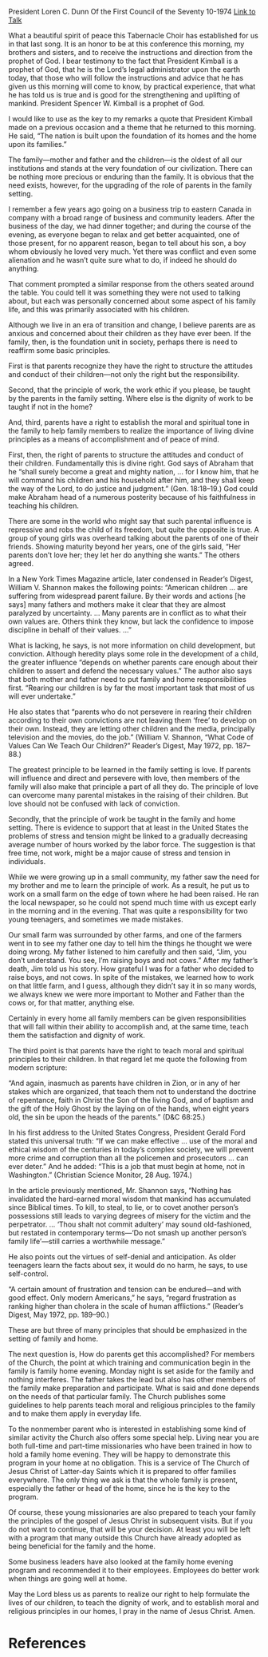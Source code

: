 President Loren C. Dunn
Of the First Council of the Seventy
10-1974
[Link to Talk](https://www.churchofjesuschrist.org/study/general-conference/1974/10/our-precious-families?lang=eng)

What a beautiful spirit of peace this Tabernacle Choir has established for us in that last song. It is an honor to be at this conference this morning, my brothers and sisters, and to receive the instructions and direction from the prophet of God. I bear testimony to the fact that President Kimball is a prophet of God, that he is the Lord’s legal administrator upon the earth today, that those who will follow the instructions and advice that he has given us this morning will come to know, by practical experience, that what he has told us is true and is good for the strengthening and uplifting of mankind. President Spencer W. Kimball is a prophet of God.

I would like to use as the key to my remarks a quote that President Kimball made on a previous occasion and a theme that he returned to this morning. He said, “The nation is built upon the foundation of its homes and the home upon its families.”

The family—mother and father and the children—is the oldest of all our institutions and stands at the very foundation of our civilization. There can be nothing more precious or enduring than the family. It is obvious that the need exists, however, for the upgrading of the role of parents in the family setting.

I remember a few years ago going on a business trip to eastern Canada in company with a broad range of business and community leaders. After the business of the day, we had dinner together; and during the course of the evening, as everyone began to relax and get better acquainted, one of those present, for no apparent reason, began to tell about his son, a boy whom obviously he loved very much. Yet there was conflict and even some alienation and he wasn’t quite sure what to do, if indeed he should do anything.

That comment prompted a similar response from the others seated around the table. You could tell it was something they were not used to talking about, but each was personally concerned about some aspect of his family life, and this was primarily associated with his children.

Although we live in an era of transition and change, I believe parents are as anxious and concerned about their children as they have ever been. If the family, then, is the foundation unit in society, perhaps there is need to reaffirm some basic principles.

First is that parents recognize they have the right to structure the attitudes and conduct of their children—not only the right but the responsibility.

Second, that the principle of work, the work ethic if you please, be taught by the parents in the family setting. Where else is the dignity of work to be taught if not in the home?

And, third, parents have a right to establish the moral and spiritual tone in the family to help family members to realize the importance of living divine principles as a means of accomplishment and of peace of mind.

First, then, the right of parents to structure the attitudes and conduct of their children. Fundamentally this is divine right. God says of Abraham that he “shall surely become a great and mighty nation, … for I know him, that he will command his children and his household after him, and they shall keep the way of the Lord, to do justice and judgment.” (Gen. 18:18–19.) God could make Abraham head of a numerous posterity because of his faithfulness in teaching his children.

There are some in the world who might say that such parental influence is repressive and robs the child of its freedom, but quite the opposite is true. A group of young girls was overheard talking about the parents of one of their friends. Showing maturity beyond her years, one of the girls said, “Her parents don’t love her; they let her do anything she wants.” The others agreed.

In a New York Times Magazine article, later condensed in Reader’s Digest, William V. Shannon makes the following points: “American children … are suffering from widespread parent failure. By their words and actions [he says] many fathers and mothers make it clear that they are almost paralyzed by uncertainty. … Many parents are in conflict as to what their own values are. Others think they know, but lack the confidence to impose discipline in behalf of their values. …”

What is lacking, he says, is not more information on child development, but conviction. Although heredity plays some role in the development of a child, the greater influence “depends on whether parents care enough about their children to assert and defend the necessary values.” The author also says that both mother and father need to put family and home responsibilities first. “Rearing our children is by far the most important task that most of us will ever undertake.”

He also states that “parents who do not persevere in rearing their children according to their own convictions are not leaving them ‘free’ to develop on their own. Instead, they are letting other children and the media, principally television and the movies, do the job.” (William V. Shannon, “What Code of Values Can We Teach Our Children?” Reader’s Digest, May 1972, pp. 187–88.)

The greatest principle to be learned in the family setting is love. If parents will influence and direct and persevere with love, then members of the family will also make that principle a part of all they do. The principle of love can overcome many parental mistakes in the raising of their children. But love should not be confused with lack of conviction.

Secondly, that the principle of work be taught in the family and home setting. There is evidence to support that at least in the United States the problems of stress and tension might be linked to a gradually decreasing average number of hours worked by the labor force. The suggestion is that free time, not work, might be a major cause of stress and tension in individuals.

While we were growing up in a small community, my father saw the need for my brother and me to learn the principle of work. As a result, he put us to work on a small farm on the edge of town where he had been raised. He ran the local newspaper, so he could not spend much time with us except early in the morning and in the evening. That was quite a responsibility for two young teenagers, and sometimes we made mistakes.

Our small farm was surrounded by other farms, and one of the farmers went in to see my father one day to tell him the things he thought we were doing wrong. My father listened to him carefully and then said, “Jim, you don’t understand. You see, I’m raising boys and not cows.” After my father’s death, Jim told us his story. How grateful I was for a father who decided to raise boys, and not cows. In spite of the mistakes, we learned how to work on that little farm, and I guess, although they didn’t say it in so many words, we always knew we were more important to Mother and Father than the cows or, for that matter, anything else.

Certainly in every home all family members can be given responsibilities that will fall within their ability to accomplish and, at the same time, teach them the satisfaction and dignity of work.

The third point is that parents have the right to teach moral and spiritual principles to their children. In that regard let me quote the following from modern scripture:

“And again, inasmuch as parents have children in Zion, or in any of her stakes which are organized, that teach them not to understand the doctrine of repentance, faith in Christ the Son of the living God, and of baptism and the gift of the Holy Ghost by the laying on of the hands, when eight years old, the sin be upon the heads of the parents.” (D&C 68:25.)

In his first address to the United States Congress, President Gerald Ford stated this universal truth: “If we can make effective … use of the moral and ethical wisdom of the centuries in today’s complex society, we will prevent more crime and corruption than all the policemen and prosecutors … can ever deter.” And he added: “This is a job that must begin at home, not in Washington.” (Christian Science Monitor, 28 Aug. 1974.)

In the article previously mentioned, Mr. Shannon says, “Nothing has invalidated the hard-earned moral wisdom that mankind has accumulated since Biblical times. To kill, to steal, to lie, or to covet another person’s possessions still leads to varying degrees of misery for the victim and the perpetrator. … ‘Thou shalt not commit adultery’ may sound old-fashioned, but restated in contemporary terms—‘Do not smash up another person’s family life’—still carries a worthwhile message.”

He also points out the virtues of self-denial and anticipation. As older teenagers learn the facts about sex, it would do no harm, he says, to use self-control.

“A certain amount of frustration and tension can be endured—and with good effect. Only modern Americans,” he says, “regard frustration as ranking higher than cholera in the scale of human afflictions.” (Reader’s Digest, May 1972, pp. 189–90.)

These are but three of many principles that should be emphasized in the setting of family and home.

The next question is, How do parents get this accomplished? For members of the Church, the point at which training and communication begin in the family is family home evening. Monday night is set aside for the family and nothing interferes. The father takes the lead but also has other members of the family make preparation and participate. What is said and done depends on the needs of that particular family. The Church publishes some guidelines to help parents teach moral and religious principles to the family and to make them apply in everyday life.

To the nonmember parent who is interested in establishing some kind of similar activity the Church also offers some special help. Living near you are both full-time and part-time missionaries who have been trained in how to hold a family home evening. They will be happy to demonstrate this program in your home at no obligation. This is a service of The Church of Jesus Christ of Latter-day Saints which it is prepared to offer families everywhere. The only thing we ask is that the whole family is present, especially the father or head of the home, since he is the key to the program.

Of course, these young missionaries are also prepared to teach your family the principles of the gospel of Jesus Christ in subsequent visits. But if you do not want to continue, that will be your decision. At least you will be left with a program that many outside this Church have already adopted as being beneficial for the family and the home.

Some business leaders have also looked at the family home evening program and recommended it to their employees. Employees do better work when things are going well at home.

May the Lord bless us as parents to realize our right to help formulate the lives of our children, to teach the dignity of work, and to establish moral and religious principles in our homes, I pray in the name of Jesus Christ. Amen.

# References
